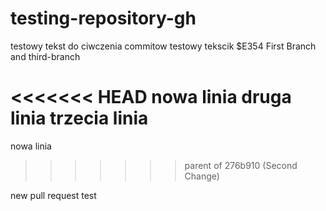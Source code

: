 # testing-repository-gh

testowy tekst do ciwczenia commitow
testowy tekscik
$E354
First Branch
and third-branch


<<<<<<< HEAD
nowa linia
druga linia
trzecia linia
=======
nowa linia
>>>>>>> parent of 276b910 (Second Change)


new pull request test